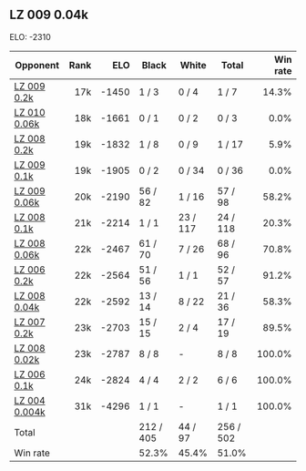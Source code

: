 ## LZ 009 0.04k ##

ELO: -2310

Opponent | Rank | ELO | Black | White | Total | Win rate
---------|-----:|----:|-------|-------|-------|-------:
[LZ 009 0.2k](LZ%20009%200.2k.md) | 17k | -1450 | 1 / 3 | 0 / 4 | 1 / 7 | 14.3%
[LZ 010 0.06k](LZ%20010%200.06k.md) | 18k | -1661 | 0 / 1 | 0 / 2 | 0 / 3 | 0.0%
[LZ 008 0.2k](LZ%20008%200.2k.md) | 19k | -1832 | 1 / 8 | 0 / 9 | 1 / 17 | 5.9%
[LZ 009 0.1k](LZ%20009%200.1k.md) | 19k | -1905 | 0 / 2 | 0 / 34 | 0 / 36 | 0.0%
[LZ 009 0.06k](LZ%20009%200.06k.md) | 20k | -2190 | 56 / 82 | 1 / 16 | 57 / 98 | 58.2%
[LZ 008 0.1k](LZ%20008%200.1k.md) | 21k | -2214 | 1 / 1 | 23 / 117 | 24 / 118 | 20.3%
[LZ 008 0.06k](LZ%20008%200.06k.md) | 22k | -2467 | 61 / 70 | 7 / 26 | 68 / 96 | 70.8%
[LZ 006 0.2k](LZ%20006%200.2k.md) | 22k | -2564 | 51 / 56 | 1 / 1 | 52 / 57 | 91.2%
[LZ 008 0.04k](LZ%20008%200.04k.md) | 22k | -2592 | 13 / 14 | 8 / 22 | 21 / 36 | 58.3%
[LZ 007 0.2k](LZ%20007%200.2k.md) | 23k | -2703 | 15 / 15 | 2 / 4 | 17 / 19 | 89.5%
[LZ 008 0.02k](LZ%20008%200.02k.md) | 23k | -2787 | 8 / 8 | - | 8 / 8 | 100.0%
[LZ 006 0.1k](LZ%20006%200.1k.md) | 24k | -2824 | 4 / 4 | 2 / 2 | 6 / 6 | 100.0%
[LZ 004 0.004k](LZ%20004%200.004k.md) | 31k | -4296 | 1 / 1 | - | 1 / 1 | 100.0%
Total | | | 212 / 405 | 44 / 97 | 256 / 502 | 
Win rate| | | 52.3% | 45.4% | 51.0% | 

